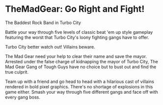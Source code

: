 # TheMadGear: Go Right and Fight!

The Baddest Rock Band in Turbo City

Battle your way through five levels of classic beat 'em up style gameplay featuring the worst that Turbo City's loony fighting gangs have to offer.

Turbo City better watch out! Villains beware.

The Mad Gear need your help to clear their name and save the mayor. Arrested under the false charge of kidnapping the mayor of Turbo City, The Mad Gear Gang of Tough Guys have no choice but to bust out and find the true culprit.

Team up with a friend and go head to head with a hilarious cast of villains rendered in bold pixel graphics. There's no shortage of explosions in this game either. Smash your way through five different gangs and face off with every gang boss.
